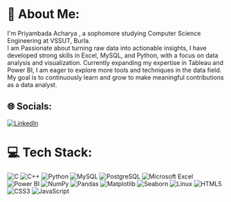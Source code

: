 # 💫 About Me:
I'm Priyambada Acharya , a sophomore studying Computer Science Engineering at VSSUT, Burla.<br>
I am Passionate about turning raw data into actionable insights, I have developed strong skills in Excel, MySQL, and Python, with a focus on data analysis and visualization. Currently expanding my expertise in Tableau and Power BI, I am eager to explore more tools and techniques in the data field. My goal is to continuously learn and grow to make meaningful contributions as a data analyst.<br>


## 🌐 Socials:
[![LinkedIn](https://img.shields.io/badge/LinkedIn-%230077B5.svg?logo=linkedin&logoColor=white)](https://linkedin.com/in/priyambada-acharya-0b8a38269) 


# 💻 Tech Stack:
![C](https://img.shields.io/badge/c-%2300599C.svg?style=plastic&logo=c&logoColor=white)
![C++](https://img.shields.io/badge/c++-%2300599C.svg?style=plastic&logo=c%2B%2B&logoColor=white)
![Python](https://img.shields.io/badge/python-3670A0?style=plastic&logo=python&logoColor=ffdd54)
![MySQL](https://img.shields.io/badge/MySQL-%2300f.svg?style=plastic&logo=mysql&logoColor=white)
![PostgreSQL](https://img.shields.io/badge/PostgreSQL-%23316192.svg?style=plastic&logo=postgresql&logoColor=white)
![Microsoft Excel](https://img.shields.io/badge/Microsoft%20Excel-217346?style=plastic&logo=microsoft-excel&logoColor=white)
![Power BI](https://img.shields.io/badge/Power%20BI-F2C811?style=plastic&logo=powerbi&logoColor=black)
![NumPy](https://img.shields.io/badge/NumPy-%23013243.svg?style=plastic&logo=numpy&logoColor=white)
![Pandas](https://img.shields.io/badge/Pandas-%23150458.svg?style=plastic&logo=pandas&logoColor=white)
![Matplotlib](https://img.shields.io/badge/Matplotlib-%23ffffff.svg?style=plastic&logo=matplotlib&logoColor=black)
![Seaborn](https://img.shields.io/badge/Seaborn-%23494F5A.svg?style=plastic&logoColor=white)
![Linux](https://img.shields.io/badge/Linux-FCC624?style=plastic&logo=linux&logoColor=black)
![HTML5](https://img.shields.io/badge/html5-%23E34F26.svg?style=plastic&logo=html5&logoColor=white)
![CSS3](https://img.shields.io/badge/css3-%231572B6.svg?style=plastic&logo=css3&logoColor=white)
![JavaScript](https://img.shields.io/badge/javascript-%23323330.svg?style=plastic&logo=javascript&logoColor=%23F7DF1E)

